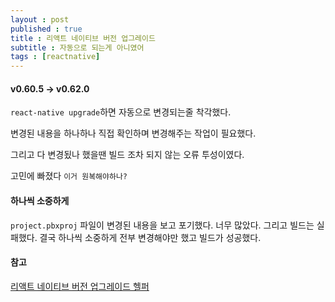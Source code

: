 ```yaml
---
layout : post
published : true
title : 리액트 네이티브 버전 업그레이드
subtitle : 자동으로 되는게 아니였어
tags : [reactnative]
--- 
```

#### v0.60.5 -> v0.62.0
`react-native upgrade`하면 자동으로 변경되는줄 착각했다.

변경된 내용을 하나하나 직접 확인하며 변경해주는 작업이 필요했다.

그리고 다 변경됬나 했을땐 빌드 조차 되지 않는 오류 투성이였다.

고민에 빠졌다 `이거 원복해야하나?`

#### 하나씩 소중하게
`project.pbxproj` 파일이 변경된 내용을 보고 포기했다. 너무 많았다. 그리고 빌드는 실패했다.
결국 하나씩 소중하게 전부 변경해야만 했고 빌드가 성공했다.

#### 참고
[리액트 네이티브 버전 업그레이드 헬퍼](https://react-native-community.github.io/upgrade-helper/?from=0.60.5&to=0.62.0)

